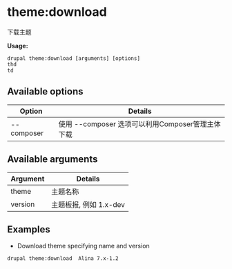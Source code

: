 # theme:download
下载主题

**Usage:**
```
drupal theme:download [arguments] [options]
thd
td
```

## Available options
Option | Details
-------|-------------
--composer | 使用 --composer 选项可以利用Composer管理主体下载

## Available arguments
Argument | Details
---------|-------------
theme | 主题名称
version | 主题板报, 例如 1.x-dev

## Examples
* Download theme specifying name and version
```
drupal theme:download  Alina 7.x-1.2
```

